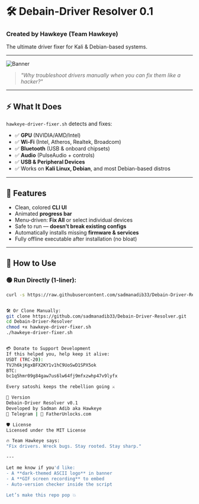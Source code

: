 # 🛠️ Debain-Driver Resolver 0.1  
### Created by **Hawkeye** (Team Hawkeye)  
The ultimate driver fixer for Kali & Debian-based systems.

---

![Banner](https://user-images.githubusercontent.com/123456789/placeholder-banner.png) <!-- Optional: Replace with your custom image -->

> _"Why troubleshoot drivers manually when you can fix them like a hacker?"_

---

## ⚡ What It Does

`hawkeye-driver-fixer.sh` detects and fixes:

- ✅ **GPU** (NVIDIA/AMD/Intel)
- ✅ **Wi-Fi** (Intel, Atheros, Realtek, Broadcom)
- ✅ **Bluetooth** (USB & onboard chipsets)
- ✅ **Audio** (PulseAudio + controls)
- ✅ **USB & Peripheral Devices**
- ✅ Works on **Kali Linux, Debian**, and most Debian-based distros

---

## 🧠 Features

- Clean, colored **CLI UI**
- Animated **progress bar**
- Menu-driven: **Fix All** or select individual devices
- Safe to run — **doesn’t break existing configs**
- Automatically installs missing **firmware & services**
- Fully offline executable after installation (no bloat)

---

## 🚀 How to Use

### 🟢 Run Directly (1-liner):
```bash
curl -s https://raw.githubusercontent.com/sadmanadib33/Debain-Driver-Resolver/main/hawkeye-driver-fixer.sh | bash


🛠️ Or Clone Manually:
git clone https://github.com/sadmanadib33/Debain-Driver-Resolver.git
cd Debain-Driver-Resolver
chmod +x hawkeye-driver-fixer.sh
./hawkeye-driver-fixer.sh


💳 Donate to Support Development
If this helped you, help keep it alive:
USDT (TRC-20):
TVJh6kjKgxBFX2KY1v1hC9UoSwD1SPX5ok
BTC:
bc1q5hmr09g84gaw7us6lw64fj9mfxzwhp47v9lyfx

Every satoshi keeps the rebellion going ⚔️

📢 Version
Debain-Driver Resolver v0.1
Developed by Sadman Adib aka Hawkeye
🔗 Telegram | 🔧 FatherUnlocks.com

🛡️ License
Licensed under the MIT License

🔥 Team Hawkeye says:
"Fix drivers. Wreck bugs. Stay rooted. Stay sharp."

---

Let me know if you'd like:
- A **dark-themed ASCII logo** in banner
- A **GIF screen recording** to embed
- Auto-version checker inside the script

Let’s make this repo pop 💥
